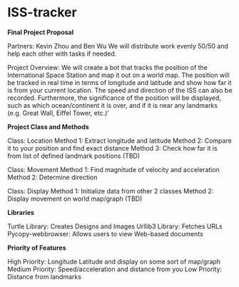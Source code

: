 # ISS-tracker

**Final Project Proposal**

Partners: Kevin Zhou and Ben Wu
We will distribute work evenly 50/50 and help each other with tasks if needed.

Project Overview: We will create a bot that tracks the position of the International Space Station and map it out on a world map. The position will be tracked in real time in terms of longitude and latitude and show how far it is from your current location. The speed and direction of the ISS can also be recorded. Furthermore, the significance of the position will be displayed, such as which ocean/continent it is over, and if it is near any landmarks (e.g. Great Wall, Eiffel Tower, etc.)’

**Project Class and Methods**

Class: Location 
Method 1: Extract longitude and latitude
Method 2: Compare it to your position and find exact distance
Method 3: Check how far it is from list of defined landmark positions (TBD)

Class: Movement
Method 1: Find magnitude of velocity and acceleration
Method 2: Determine direction

Class: Display
Method 1: Initialize data from other 2 classes
Method 2: Display movement on world map/graph (TBD)


**Libraries**

Turtle Library: Creates Designs and Images
Urllib3 Library: Fetches URLs
Pycopy-webbrowser: Allows users to view Web-based documents

**Priority of Features**

High Priority: Longitude Latitude and display on some sort of map/graph
Medium Priority: Speed/acceleration and distance from you
Low Priority: Distance from landmarks

